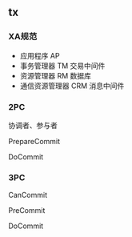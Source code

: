 
## tx

### XA规范

* 应用程序 AP
* 事务管理器 TM 交易中间件
* 资源管理器 RM 数据库
* 通信资源管理器 CRM 消息中间件

### 2PC

协调者、参与者

PrepareCommit

DoCommit

### 3PC

CanCommit

PreCommit

DoCommit
